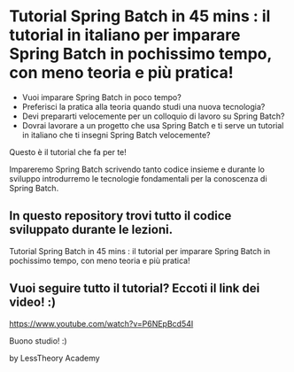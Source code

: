 # Tutorial Spring Batch in 45 mins : il tutorial in italiano per imparare Spring Batch in pochissimo tempo, con meno teoria e più pratica! 

- Vuoi imparare Spring Batch in poco tempo? 
- Preferisci la pratica alla teoria quando studi una nuova tecnologia?
- Devi prepararti velocemente per un colloquio di lavoro su Spring Batch? 
- Dovrai lavorare a un progetto che usa Spring Batch e ti serve un tutorial in italiano che ti insegni Spring Batch velocemente?

Questo è il tutorial che fa per te!

Impareremo Spring Batch scrivendo tanto codice insieme e durante lo sviluppo introdurremo le tecnologie fondamentali per la conoscenza di Spring Batch.

## In questo repository trovi tutto il codice sviluppato durante le lezioni.

Tutorial Spring Batch in 45 mins : il tutorial per imparare Spring Batch in pochissimo tempo, con meno teoria e più pratica! 

## Vuoi seguire tutto il tutorial? Eccoti il link dei video! :) 
https://www.youtube.com/watch?v=P6NEpBcd54I

Buono studio! :)

by LessTheory Academy
